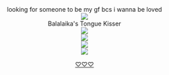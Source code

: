 <div align="center">
looking for someone to be my gf bcs i wanna be loved
</div>

<div align="center">
  <img src="https://komarev.com/ghpvc/?username=your-github-username&label=★">
</div>

<div align="center">
  Balalaika's Tongue Kisser
</div>


<div align="center">
  <img src="https://i.imgur.com/ZAUkaCx.png"
</div>

<div align="center">
  <img src="https://i.imgur.com/Wqv9r62.png"
</div>

<div align="center">
  <img src="https://i.imgur.com/k1lVUUl.webp"
</div>

<div align="center">
  <img src="https://i.imgur.com/waq0wP3.png"
</div>

[♡♡♡](https://lagooncompany.fandom.com/wiki/Balalaika)
